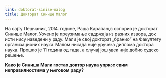 ```yaml
---
link: doktorat-sinise-malog
title: Докторат Синише Малог
---
```

На сајту Пешчаник, 2014. године, Раша Карапанџа оспорио је докторат Синише Малог. Уочено је преузимање садржаја из разних извора, док исти нису наведени у раду. Мали је свој докторат „бранио” на Факултету организационих наука. Малом никада није уручена диплома доктора наука. Прошло је 11 година од тада, а случај још увек није добио судско решење.

**Како је Синиша Мали постао доктор наука упркос свим неправилностима у његовом раду?**
